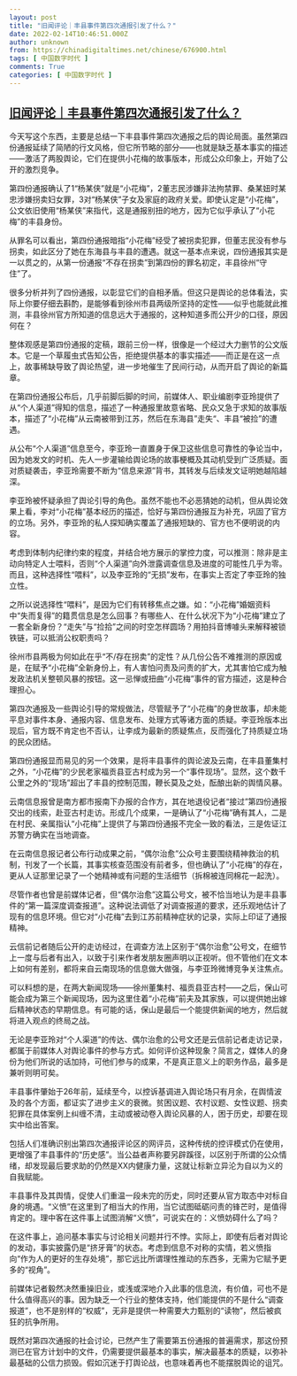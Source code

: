 ```yaml
---
layout: post
title: "旧闻评论｜丰县事件第四次通报引发了什么？"
date: 2022-02-14T10:46:51.000Z
author: unknown
from: https://chinadigitaltimes.net/chinese/676900.html
tags: [ 中国数字时代 ]
comments: True
categories: [ 中国数字时代 ]
---
```

<!--1644835611000-->
[旧闻评论｜丰县事件第四次通报引发了什么？](https://chinadigitaltimes.net/chinese/676900.html)
------

<div>
<p>今天写这个东西，主要是总结一下丰县事件第四次通报之后的舆论局面。虽然第四份通报延续了简陋的行文风格，但它所节略的部分——也就是缺乏基本事实的描述——激活了两股舆论，它们在提供小花梅的故事版本，形成公众印象上，开始了公开的激烈竞争。</p><p>第四份通报确认了1“杨某侠”就是“小花梅”，2董志民涉嫌非法拘禁罪、桑某妞时某忠涉嫌拐卖妇女罪，3对“杨某侠”子女及家庭的政府关爱。即使认定是“小花梅”，公文依旧使用“杨某侠”来指代，这是通报别扭的地方，因为它似乎承认了“小花梅”的丰县身份。</p><p>从罪名可以看出，第四份通报暗指“小花梅”经受了被拐卖犯罪，但董志民没有参与拐卖，如此区分了她在东海县与丰县的遭遇。就这一基本点来说，四份通报其实是一以贯之的，从第一份通报“不存在拐卖”到第四份的罪名初定，丰县徐州“守住”了。</p><p>很多分析并列了四份通报，以彰显它们的自相矛盾。但这只是舆论的总体看法，实际上你要仔细去斟酌，是能够看到徐州市县两级所坚持的定性——似乎也能就此推测，丰县徐州官方所知道的信息远大于通报的，这种知道多而公开少的口径，原因何在？</p><p>整体观感是第四份通报的定稿，跟前三份一样，很像是一个经过大力删节的公文版本。它是一个草履虫式告知公告，拒绝提供基本的事实描述——而正是在这一点上，故事稀缺导致了舆论热望，进一步地催生了民间行动，从而开启了舆论的新篇章。</p><p>在第四份通报公布后，几乎前脚后脚的时间，前媒体人、职业编剧李亚玲提供了从“个人渠道”得知的信息，描述了一种通报里故意省略、民众又急于求知的故事版本，描述了“小花梅”从云南被带到江苏，然后在东海县”走失“、丰县“被捡”的遭遇。</p><p>从公布“个人渠道”信息至今，李亚玲一直置身于保卫这些信息可靠性的争论当中，因为她发文的时机、先人一步灌输给舆论场的故事梗概及其动机受到广泛质疑。面对质疑袭击，李亚玲需要不断为“信息来源”背书，其转发与后续发文证明她越陷越深。</p><p>李亚玲被怀疑承担了舆论引导的角色。虽然不能也不必恶猜她的动机，但从舆论效果上看，李对“小花梅”基本经历的描述，恰好与第四份通报互为补充，巩固了官方的立场。另外，李亚玲的私人探知确实覆盖了通报短缺的、官方也不便明说的内容。</p><p>考虑到体制内纪律约束的程度，并结合地方展示的掌控力度，可以推测：除非是主动向特定人士喂料，否则“个人渠道”向外泄露调查信息及进度的可能性几乎为零。而且，这种选择性“喂料”，以及李亚玲的“无损”发布，在事实上否定了李亚玲的独立性。</p><p>之所以说选择性“喂料”，是因为它们有转移焦点之嫌。如：“小花梅”婚姻资料中“失而复得”的籍贯信息是怎么回事？有哪些人、在什么状况下为“小花梅”建立了一套全新身份？“走失”与“捡拾”之间的时空怎样圆场？用拍抖音博噱头来解释被锁铁链，可以抵消公权职责吗？</p><p>徐州市县两极为何如此在乎“不/存在拐卖”的定性？从几份公告不难推测的原因或是，在赋予“小花梅”全新身份上，有人害怕问责及问责的扩大，尤其害怕它成为触发政法机关整顿风暴的按钮。这一忌惮或扭曲“小花梅”事件的官方描述，这是种合理担心。</p><p>第四次通报及一些舆论引导的常规做法，尽管赋予了“小花梅”的身世故事，却未能平息对事件本身、通报内容、信息发布、处理方式等诸方面的质疑。李亚玲版本出现后，官方既不肯定也不否认，让李成为最新的质疑焦点，反而强化了持质疑立场的民众团结。</p><p>第四份通报显而易见的另一个效果，是将丰县事件的舆论波及云南，在丰县董集村之外，“小花梅”的少民老家福贡县亚古村成为另一个“事件现场”。显然，这个数千公里之外的“现场”超出了丰县的控制范围，鞭长莫及之处，酝酿出新的舆情风暴。</p><p>云南信息报曾是南方都市报南下办报的合作方，其在地退役记者“接过”第四份通报交出的线索，赴亚古村走访。形成几个成果，一是确认了“小花梅”确有其人，二是在村民、亲属指认“小花梅”上提供了与第四份通报不完全一致的看法，三是佐证江苏警方确实在当地调查。</p><p>在云南信息报记者公布行动成果之前，“偶尔治愈”公众号主要围绕精神救治的机制，刊发了一个长篇，其事实核查范围没有前者多，但也确认了“小花梅”的存在，更从人证那里记录了一个她精神或有问题的生活细节（拆棉被连同棉花一起洗）。</p><p>尽管作者也曾是前媒体记者，但“偶尔治愈”这篇公号文，被不恰当地认为是丰县事件的“第一篇深度调查报道”。这种说法调低了对调查报道的要求，还乐观地估计了现有的信息环境。但它对“小花梅”去到江苏前精神症状的记录，实际上印证了通报精神。</p><p>云信前记者随后公开的走访经过，在调查方法上区别于“偶尔治愈”公号文，在细节上一度与后者有出入，以致于引来作者发朋友圈声明以正视听。但不管他们在文本上如何有差别，都将来自云南现场的信息做大做强，与李亚玲微博竞争关注焦点。</p><p>可以料想的是，在两大新闻现场——徐州董集村、福贡县亚古村——之后，保山可能会成为第三个新闻现场，因为这里住着“小花梅”前夫及其家族，可以提供她出嫁后精神状态的早期信息。有可能的话，保山是最后一个能提供新闻的地方，然后就将进入观点的终局之战。</p><p>无论是李亚玲对“个人渠道”的传达、偶尔治愈的公号文还是云信前记者走访记录，都属于前媒体人对舆论事件的参与方式。如何评价这种现象？简言之，媒体人的身份为他们所说的话加持，可他们参与的成果，不是真正意义上的职务作品，最多是兼听则明可矣。</p><p>丰县事件肇始于26年前，延续至今，以控诉基调进入舆论场只有月余，在舆情波及的各个方面，都证实了进步主义的衰微。贫困议题、农村议题、女性议题、拐卖犯罪在具体案例上纠缠不清，主动或被动卷入舆论风暴的人，困于历史，却要在现实中给出答案。</p><p>包括人们准确识别出第四次通报评论区的网评员，这种传统的控评模式仍在使用，更增强了丰县事件的“历史感”。当公益者声称要另辟蹊径，以区别于所谓的公众情绪，却发现最后要求助的仍然是XX内健康力量，这就让标新立异沦为自以为义的自我赋能。</p><p>丰县事件及其舆情，促使人们重温一段未完的历史，同时还要从官方取态中对标自身的境遇。“义愤”在这里到了相当大的作用，当它试图砥砺问责的锋芒时，是值得肯定的。理中客在这件事上试图消解“义愤”，可说实在的：义愤妨碍什么了吗？</p><p>在这件事上，追问基本事实与讨论相关问题并行不悖。实际上，即使有后者对舆论的发动，事实披露仍是“挤牙膏”的状态。考虑到信息不对称的实情，若义愤指向“作为人的更好的生存处境”，那它远比所谓理性推动的东西多，无需为它赋予更多的“视角”。</p><p>前媒体记者毅然决然重操旧业，或浅或深地介入此事的信息流，有价值，可也不是什么值得高兴的事。因为缺乏一个行业的整体支持，他们能提供的不是什么“调查报道”，也不是别样的“权威”，无非是提供一种需要大力甄别的“读物”，然后被疯狂的抗争所用。</p><p>既然对第四次通报的社会讨论，已然产生了需要第五份通报的普遍需求，那这份预测已在官方计划中的文件，仍需要提供最基本的事实，解决最基本的质疑，以弥补最基础的公信力损毁。假如沉迷于打舆论战，也意味着再也不能摆脱舆论的诅咒。</p>
</div>
